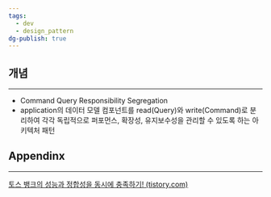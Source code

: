 ```yaml
---
tags:
  - dev
  - design_pattern
dg-publish: true
---
```

## 개념
---
- Command Query Responsibility Segregation
- application의 데이터 모델 컴포넌트를 read(Query)와 write(Command)로 분리하여 각각 독립적으로 퍼포먼스, 확장성, 유지보수성을 관리할 수 있도록 하는 아키텍처 패턴
## Appendinx
---
[토스 뱅크의 성능과 정합성을 동시에 충족하기! (tistory.com)](https://jaehoney.tistory.com/340)